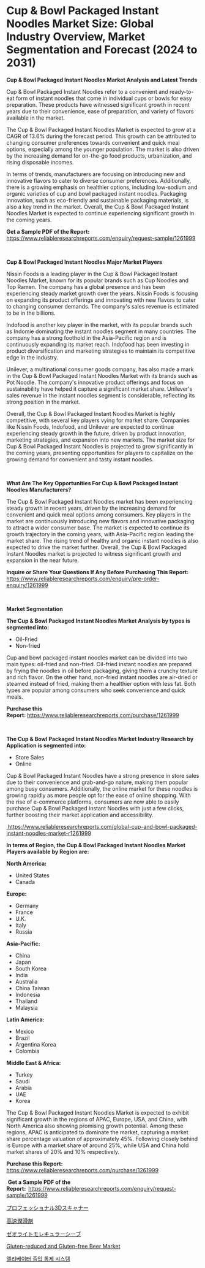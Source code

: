 <p><h1>Cup & Bowl Packaged Instant Noodles Market Size: Global Industry Overview, Market Segmentation and Forecast (2024 to 2031)</h1></p><p><strong>Cup & Bowl Packaged Instant Noodles Market Analysis and Latest Trends</strong></p>
<p><p>Cup & Bowl Packaged Instant Noodles refer to a convenient and ready-to-eat form of instant noodles that come in individual cups or bowls for easy preparation. These products have witnessed significant growth in recent years due to their convenience, ease of preparation, and variety of flavors available in the market.</p><p>The Cup & Bowl Packaged Instant Noodles Market is expected to grow at a CAGR of 13.6% during the forecast period. This growth can be attributed to changing consumer preferences towards convenient and quick meal options, especially among the younger population. The market is also driven by the increasing demand for on-the-go food products, urbanization, and rising disposable incomes.</p><p>In terms of trends, manufacturers are focusing on introducing new and innovative flavors to cater to diverse consumer preferences. Additionally, there is a growing emphasis on healthier options, including low-sodium and organic varieties of cup and bowl packaged instant noodles. Packaging innovation, such as eco-friendly and sustainable packaging materials, is also a key trend in the market. Overall, the Cup & Bowl Packaged Instant Noodles Market is expected to continue experiencing significant growth in the coming years.</p></p>
<p><strong>Get a Sample PDF of the Report:&nbsp;</strong> <a href="https://www.reliableresearchreports.com/enquiry/request-sample/1261999">https://www.reliableresearchreports.com/enquiry/request-sample/1261999</a></p>
<p>&nbsp;</p>
<p><strong>Cup & Bowl Packaged Instant Noodles Major Market Players</strong></p>
<p><p>Nissin Foods is a leading player in the Cup & Bowl Packaged Instant Noodles Market, known for its popular brands such as Cup Noodles and Top Ramen. The company has a global presence and has been experiencing steady market growth over the years. Nissin Foods is focusing on expanding its product offerings and innovating with new flavors to cater to changing consumer demands. The company's sales revenue is estimated to be in the billions.</p><p>Indofood is another key player in the market, with its popular brands such as Indomie dominating the instant noodles segment in many countries. The company has a strong foothold in the Asia-Pacific region and is continuously expanding its market reach. Indofood has been investing in product diversification and marketing strategies to maintain its competitive edge in the industry.</p><p>Unilever, a multinational consumer goods company, has also made a mark in the Cup & Bowl Packaged Instant Noodles Market with its brands such as Pot Noodle. The company's innovative product offerings and focus on sustainability have helped it capture a significant market share. Unilever's sales revenue in the instant noodles segment is considerable, reflecting its strong position in the market.</p><p>Overall, the Cup & Bowl Packaged Instant Noodles Market is highly competitive, with several key players vying for market share. Companies like Nissin Foods, Indofood, and Unilever are expected to continue experiencing steady growth in the future, driven by product innovation, marketing strategies, and expansion into new markets. The market size for Cup & Bowl Packaged Instant Noodles is projected to grow significantly in the coming years, presenting opportunities for players to capitalize on the growing demand for convenient and tasty instant noodles.</p></p>
<p>&nbsp;</p>
<p><strong>What Are The Key Opportunities For Cup & Bowl Packaged Instant Noodles Manufacturers?</strong></p>
<p><p>The Cup & Bowl Packaged Instant Noodles market has been experiencing steady growth in recent years, driven by the increasing demand for convenient and quick meal options among consumers. Key players in the market are continuously introducing new flavors and innovative packaging to attract a wider consumer base. The market is expected to continue its growth trajectory in the coming years, with Asia-Pacific region leading the market share. The rising trend of healthy and organic instant noodles is also expected to drive the market further. Overall, the Cup & Bowl Packaged Instant Noodles market is projected to witness significant growth and expansion in the near future.</p></p>
<p><strong>Inquire or Share Your Questions If Any Before Purchasing This Report:</strong> <a href="https://www.reliableresearchreports.com/enquiry/pre-order-enquiry/1261999">https://www.reliableresearchreports.com/enquiry/pre-order-enquiry/1261999</a></p>
<p>&nbsp;</p>
<p><strong>Market Segmentation</strong></p>
<p><strong>The Cup & Bowl Packaged Instant Noodles Market Analysis by types is segmented into:</strong></p>
<p><ul><li>Oil-Fried</li><li>Non-fried</li></ul></p>
<p><p>Cup and bowl packaged instant noodles market can be divided into two main types: oil-fried and non-fried. Oil-fried instant noodles are prepared by frying the noodles in oil before packaging, giving them a crunchy texture and rich flavor. On the other hand, non-fried instant noodles are air-dried or steamed instead of fried, making them a healthier option with less fat. Both types are popular among consumers who seek convenience and quick meals.</p></p>
<p><strong>Purchase this Report:&nbsp;</strong><a href="https://www.reliableresearchreports.com/purchase/1261999">https://www.reliableresearchreports.com/purchase/1261999</a></p>
<p>&nbsp;</p>
<p><strong>The Cup & Bowl Packaged Instant Noodles Market Industry Research by Application is segmented into:</strong></p>
<p><ul><li>Store Sales</li><li>Online</li></ul></p>
<p><p>Cup & Bowl Packaged Instant Noodles have a strong presence in store sales due to their convenience and grab-and-go nature, making them popular among busy consumers. Additionally, the online market for these noodles is growing rapidly as more people opt for the ease of online shopping. With the rise of e-commerce platforms, consumers are now able to easily purchase Cup & Bowl Packaged Instant Noodles with just a few clicks, further boosting their market application and accessibility.</p></p>
<p><a href="https://www.reliableresearchreports.com/global-cup-and-bowl-packaged-instant-noodles-market-r1261999">&nbsp;https://www.reliableresearchreports.com/global-cup-and-bowl-packaged-instant-noodles-market-r1261999</a></p>
<p><strong>In terms of Region, the Cup & Bowl Packaged Instant Noodles Market Players available by Region are:</strong></p>
<p>
    <p> <strong> North America: </strong>
        <ul>
            <li>United States</li>
            <li>Canada</li>
        </ul>
        </p> 
    <p> <strong> Europe: </strong>
        <ul>
            <li>Germany</li>
            <li>France</li>
            <li>U.K.</li>
            <li>Italy</li>
            <li>Russia</li>
        </ul>
        </p> 
    <p> <strong> Asia-Pacific: </strong>
        <ul>
            <li>China</li>
            <li>Japan</li>
            <li>South Korea</li>
            <li>India</li>
            <li>Australia</li>
            <li>China Taiwan</li>
            <li>Indonesia</li>
            <li>Thailand</li>
            <li>Malaysia</li>
        </ul>
        </p> 
    <p> <strong> Latin America: </strong>
        <ul>
            <li>Mexico</li>
            <li>Brazil</li>
            <li>Argentina Korea</li>
            <li>Colombia</li>
        </ul>
        </p> 
    <p> <strong> Middle East & Africa: </strong>
        <ul>
            <li>Turkey</li>
            <li>Saudi</li>
            <li>Arabia</li>
            <li>UAE</li>
            <li>Korea</li>
        </ul>
    </p>
    </p>
<p><p>The Cup & Bowl Packaged Instant Noodles Market is expected to exhibit significant growth in the regions of APAC, Europe, USA, and China, with North America also showing promising growth potential. Among these regions, APAC is anticipated to dominate the market, capturing a market share percentage valuation of approximately 45%. Following closely behind is Europe with a market share of around 25%, while USA and China hold market shares of 20% and 10% respectively.</p></p>
<p><strong>Purchase this Report: </strong><a href="https://www.reliableresearchreports.com/purchase/1261999">https://www.reliableresearchreports.com/purchase/1261999</a></p>
<p>&nbsp;<strong>Get a Sample PDF of the Report:&nbsp;&nbsp;</strong><a href="https://www.reliableresearchreports.com/enquiry/request-sample/1261999">https://www.reliableresearchreports.com/enquiry/request-sample/1261999</a></p>
<p><strong></strong></p>
<p><p><a href="https://medium.com/@elmoray21/%E3%83%97%E3%83%AD%E3%83%95%E3%82%A7%E3%83%83%E3%82%B7%E3%83%A7%E3%83%8A%E3%83%AB%E3%81%AA3d%E3%82%B9%E3%82%AD%E3%83%A3%E3%83%8A%E5%B8%82%E5%A0%B4%E3%81%AE%E5%88%86%E6%9E%90-%E3%82%B0%E3%83%AD%E3%83%BC%E3%83%90%E3%83%AB%E7%94%A3%E6%A5%AD%E3%81%AE%E5%B1%95%E6%9C%9B%E3%81%A8%E4%BA%88%E6%B8%AC-2024%E5%B9%B4%E3%81%8B%E3%82%892031%E5%B9%B4%E3%81%BE%E3%81%A7-7974181fa182">プロフェッショナル3Dスキャナー</a></p><p><a href="https://medium.com/@jordanilliamson678678/%E6%AC%A1%E3%81%AE%E6%96%87%E3%82%92%E6%97%A5%E6%9C%AC%E8%AA%9E%E3%81%AB%E7%BF%BB%E8%A8%B3%E3%81%97%E3%81%A6%E3%81%8F%E3%81%A0%E3%81%95%E3%81%84-%E9%AB%98%E9%80%9F%E6%BD%A4%E6%BB%91%E5%89%A4%E5%B8%82%E5%A0%B4%E8%AA%BF%E6%9F%BB%E3%83%AC%E3%83%9D%E3%83%BC%E3%83%88-%E3%81%9D%E3%81%AE%E6%AD%B4%E5%8F%B2%E3%81%A82031%E5%B9%B4%E3%81%BE%E3%81%A7%E3%81%AE%E4%BA%88%E6%B8%AC-0a5d800d3609">高速潤滑剤</a></p><p><a href="https://github.com/hilmi-2a/Market-Research-Report-List-1/blob/main/470349519581.md">ゼオライトモレキュラーシーブ</a></p><p><a href="https://github.com/yoshih12/Market-Research-Report-List-2/blob/main/gluten-reduced-and-gluten-free-beer-market.md">Gluten-reduced and Gluten-free Beer Market</a></p><p><a href="https://medium.com/@marcpascual04/%EC%97%98%EB%A6%AC%EB%B2%A0%EC%9D%B4%ED%84%B0-%EC%A0%91%EA%B7%BC-%EC%A0%9C%EC%96%B4-%EC%8B%9C%EC%8A%A4%ED%85%9C-%EC%8B%9C%EC%9E%A5-%ED%8A%B8%EB%A0%8C%EB%93%9C-%EC%98%88%EC%B8%A1-%EB%B0%8F-2031%EB%85%84%EA%B9%8C%EC%A7%80%EC%9D%98-%EA%B2%BD%EC%9F%81-%EB%B6%84%EC%84%9D-1d41dc89541a">엘리베이터 출입 통제 시스템</a></p></p>